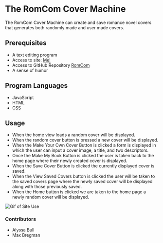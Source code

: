 # The RomCom Cover Machine
The RomCom Cover Machine can create and save romance novel covers that generates both randomly made and user made covers.
## Prerequisites
* A text editing program
* Access to site: [Me!](https://alyssabull.github.io/romcom/)
* Access to GitHub Repository [RomCom](https://github.com/alyssabull/romcom)
* A sense of humor

## Program Languages
* JavaScript
* HTML
* CSS

## Usage
* When the home view loads a random cover will be displayed.
* When the random cover button is pressed a new cover will be displayed.
* When the Make Your Own Cover Button is clicked a form is displayed in which the user can input a cover image, a title, and two descriptors.
* Once the Make My Book Button is clicked the user is taken back to the home page where their newly created cover is displayed.
* When the Save Cover Button is clicked the currently displayed cover is saved.
* When the View Saved Covers button is clicked the user will be taken to the saved covers page where the newly saved cover will be displayed along with those previously saved.
* When the Home button is clicked we are taken to the home page a newly random cover will be displayed.

![Gif of Site Use](https://media.giphy.com/media/fVtJnrWUddstuBKVvF/giphy.gif)

### Contributors
* Alyssa Bull
* Max Bregman
